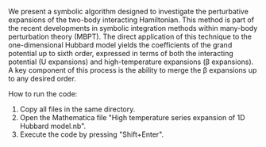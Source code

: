 We present a symbolic algorithm designed to investigate the perturbative expansions of
the two-body interacting Hamiltonian. This method is part of the recent developments
in symbolic integration methods within many-body perturbation theory (MBPT). The
direct application of this technique to the one-dimensional Hubbard model yields the
coefficients of the grand potential up to sixth order, expressed in terms of both the
interacting potential (U expansions) and high-temperature expansions (β expansions).
A key component of this process is the ability to merge the β expansions up to any
desired order.

How to run the code:

1. Copy all files in the same directory.
2. Open the Mathematica file "High temperature series expansion of 1D Hubbard model.nb".
3. Execute the code by pressing "Shift+Enter".
